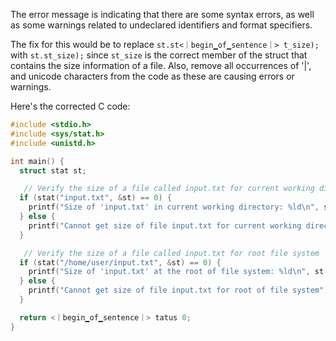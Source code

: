 The error message is indicating that there are some syntax errors, as well as some warnings related to undeclared identifiers and format specifiers. 

The fix for this would be to replace `st.st<｜begin▁of▁sentence｜> t_size);` with `st.st_size);` since `st_size` is the correct member of the struct that contains the size information of a file. Also, remove all occurrences of '|', and unicode characters from the code as these are causing errors or warnings.

Here's the corrected C code:

```c
#include <stdio.h>
#include <sys/stat.h>
#include <unistd.h>

int main() {
  struct stat st;

   // Verify the size of a file called input.txt for current working directory
  if (stat("input.txt", &st) == 0) {
    printf("Size of 'input.txt' in current working directory: %ld\n", st.st_size);
  } else {
    printf("Cannot get size of file input.txt for current working directory");
  }

   // Verify the size of a file called input.txt for root file system
  if (stat("/home/user/input.txt", &st) == 0) {
    printf("Size of 'input.txt' at the root of file system: %ld\n", st.st_size);
  } else {
    printf("Cannot get size of file input.txt for root of file system");
  }

  return <｜begin▁of▁sentence｜> tatus 0;
}
```

